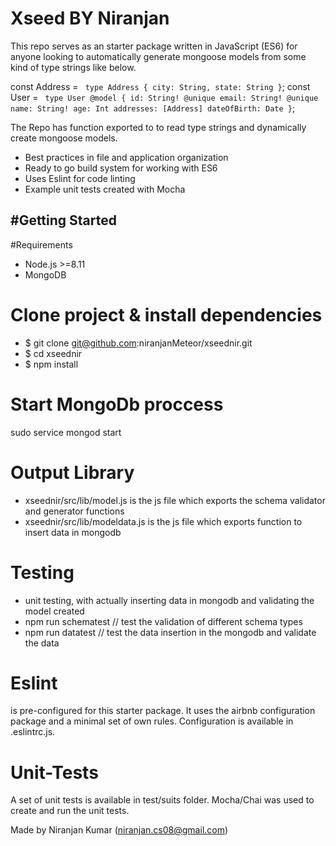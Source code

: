 # Xseed BY Niranjan

This repo serves as an starter package written in JavaScript (ES6) for anyone looking to automatically generate mongoose models from some kind of type strings like below.

const Address = `
	type Address {
		city: String,
		state: String
	}`;
const User = `
	type User @model {
		id: String! @unique
		email: String! @unique
		name: String!
		age: Int
		addresses: [Address]
		dateOfBirth: Date
	}`;

The Repo has function exported to to read type strings and dynamically create mongoose models.

* Best practices in file and application organization
* Ready to go build system for working with ES6
* Uses Eslint for code linting
* Example unit tests created with Mocha


#Getting Started
-------------------------------------------------

#Requirements

* Node.js >=8.11
* MongoDB

# Clone project & install dependencies

* $ git clone git@github.com:niranjanMeteor/xseednir.git
* $ cd xseednir
* $ npm install


# Start MongoDb proccess

sudo service mongod start


# Output Library 

* xseednir/src/lib/model.js is the js file which exports the schema validator and generator functions
* xseednir/src/lib/modeldata.js is the js file which exports function to insert data in mongodb


# Testing

* unit testing, with actually inserting data in mongodb and validating the model created
* npm run schematest   // test the validation of different schema types
* npm run datatest     // test the data insertion in the mongodb and validate the data 


# Eslint

is pre-configured for this starter package. It uses the airbnb configuration package and a minimal set of own rules. Configuration is available in .eslintrc.js.


# Unit-Tests

A set of unit tests is available in test/suits folder. Mocha/Chai was used to create and run the unit tests.


Made by Niranjan Kumar (niranjan.cs08@gmail.com)